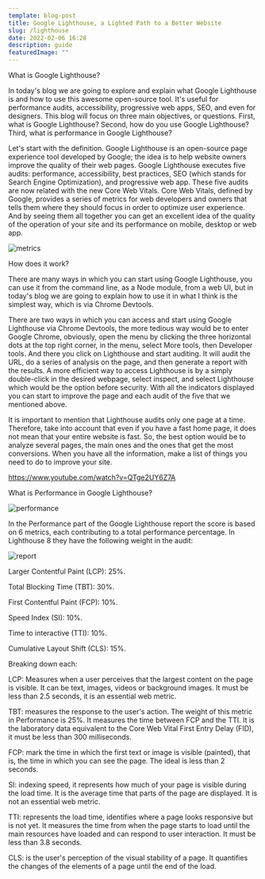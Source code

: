 ```yaml
---
template: blog-post
title: Google Lighthouse, a Lighted Path to a Better Website
slug: /lighthouse
date: 2022-02-06 16:28
description: guide
featuredImage: ""
---
```

<!--StartFragment-->

What is Google Lighthouse?

<!--EndFragment-->

<!--StartFragment-->

In today's blog we are going to explore and explain what Google Lighthouse is and how to use this awesome open-source tool. It's useful for performance audits, accessibility, progressive web apps, SEO, and even for designers. This blog will focus on three main objectives, or questions. First, what is Google Lighthouse? Second, how do you use Google Lighthouse? Third, what is performance in Google Lighthouse? 

Let's start with the definition. Google Lighthouse is an open-source page experience tool developed by Google; the idea is to help website owners improve the quality of their web pages. Google Lighthouse executes five audits: performance, accessibility, best practices, SEO (which stands for Search Engine Optimization), and progressive web app. These five audits are now related with the new Core Web Vitals. Core Web Vitals, defined by Google, provides a series of metrics for web developers and owners that tells them where they should focus in order to optimize user experience. And by seeing them all together you can get an excellent idea of the quality of the operation of your site and its performance on mobile, desktop or web app. 

![metrics](/assets/audits.png "Metrics")

<!--EndFragment-->

<!--StartFragment-->

How does it work?  

<!--EndFragment-->

<!--StartFragment-->

There are many ways in which you can start using Google Lighthouse, you can use it from the command line, as a Node module, from a web UI, but in today's blog we are going to explain how to use it in what I think is the simplest way, which is via Chrome Devtools. 

There are two ways in which you can access and start using Google Lighthouse via Chrome Devtools, the more tedious way would be to enter Google Chrome, obviously, open the menu by clicking the three horizontal dots at the top right corner, in the menu, select More tools, then Developer tools. And there you click on Lighthouse and start auditing. It will audit the URL, do a series of analysis on the page, and then generate a report with the results. A more efficient way to access Lighthouse is by a simply double-click in the desired webpage, select inspect, and select Lighthouse which would be the option before security. With all the indicators displayed you can start to improve the page and each audit of the five that we mentioned above. 

It is important to mention that Lighthouse audits only one page at a time. Therefore, take into account that even if you have a fast home page, it does not mean that your entire website is fast. So, the best option would be to analyze several pages, the main ones and the ones that get the most conversions. When you have all the information, make a list of things you need to do to improve your site. 

<https://www.youtube.com/watch?v=QTge2UY6Z7A>

<!--EndFragment-->

<!--StartFragment-->

What is Performance in Google Lighthouse? 

<!--EndFragment-->

![performance](/assets/performance.png "Performance")

<!--StartFragment-->

In the Performance part of the Google Lighthouse report the score is based on 6 metrics, each contributing to a total performance percentage. In Lighthouse 8 they have the following weight in the audit: 

![report](/assets/metrics.png "Report")

Larger Contentful Paint (LCP): 25%. 

Total Blocking Time (TBT): 30%.  

First Contentful Paint (FCP): 10%. 

Speed Index (SI): 10%. 

Time to interactive (TTI): 10%. 

Cumulative Layout Shift (CLS): 15%. 

Breaking down each: 

LCP: Measures when a user perceives that the largest content on the page is visible. It can be text, images, videos or background images. It must be less than 2.5 seconds, it is an essential web metric. 

TBT: measures the response to the user's action. The weight of this metric in Performance is 25%. It measures the time between FCP and the TTI. It is the laboratory data equivalent to the Core Web Vital First Entry Delay (FID), it must be less than 300 milliseconds. 

FCP: mark the time in which the first text or image is visible (painted), that is, the time in which you can see the page. The ideal is less than 2 seconds. 

SI: indexing speed, it represents how much of your page is visible during the load time. It is the average time that parts of the page are displayed. It is not an essential web metric. 

TTI: represents the load time, identifies where a page looks responsive but is not yet. It measures the time from when the page starts to load until the main resources have loaded and can respond to user interaction. It must be less than 3.8 seconds. 

CLS: is the user's perception of the visual stability of a page. It quantifies the changes of the elements of a page until the end of the load. 

<!--EndFragment-->
